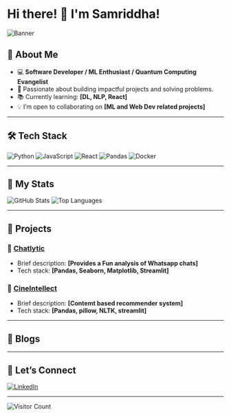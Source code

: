 # Hi there! 👋 I'm Samriddha!  

<!-- Optional banner -->
![Banner](https://cdn.britannica.com/57/181857-050-972A4F96/Artist-rendering-matter-black-hole.jpg)

## 🌟 About Me
- 💻 **Software Developer / ML Enthusiast / Quantum Computing Evangelist**
- 🎯 Passionate about building impactful projects and solving problems.
- 📚 Currently learning: **[DL, NLP, React]**
- 💡 I’m open to collaborating on **[ML and Web Dev related projects]**

---

## 🛠️ Tech Stack
![Python](https://img.shields.io/badge/-Python-3776AB?logo=python&logoColor=white)
![JavaScript](https://img.shields.io/badge/-JavaScript-F7DF1E?logo=javascript&logoColor=black)
![React](https://img.shields.io/badge/-React-61DAFB?logo=react&logoColor=black)
![Pandas](https://img.shields.io/badge/-Pandas-150458?logo=pandas&logoColor=white)
![Docker](https://img.shields.io/badge/-Docker-2496ED?logo=docker&logoColor=white)

---

## 🌟 My Stats
![GitHub Stats](https://github-readme-stats.vercel.app/api?username=yourusername&show_icons=true&theme=radical)
![Top Languages](https://github-readme-stats.vercel.app/api/top-langs/?username=yourusername&layout=compact&theme=radical)

---

## 🚀 Projects
### 🔹 [Chatlytic](https://github.com/WiringIt/Chatlytic)
- Brief description: **[Provides a Fun analysis of Whatsapp chats]**
- Tech stack: **[Pandas, Seaborn, Matplotlib, Streamlit]**

### 🔹 [CineIntellect](https://github.com/WiringIt/CineIntellect)
- Brief description: **[Contemt based recommender system]**
- Tech stack: **[Pandas, pillow, NLTK, streamlit]**

---

## 📖 Blogs
<!-- - ✍️ [Blog Title 1](https://link-to-blog1.com) -->
<!-- - ✍️ [Blog Title 2](https://link-to-blog2.com)-->

---

## 🤝 Let’s Connect
[![LinkedIn](https://img.shields.io/badge/-LinkedIn-blue?logo=linkedin)](https://www.linkedin.com/in/samriddha-halder-52685627a/)
<!-- [![Twitter](https://img.shields.io/badge/-Twitter-1DA1F2?logo=twitter&logoColor=white)](https://twitter.com/yourprofile) -->
<!-- [![Portfolio](https://img.shields.io/badge/-Portfolio-orange?logo=firefox&logoColor=white)](https://yourwebsite.com) -->

---

![Visitor Count](https://komarev.com/ghpvc/?username=yourusername&color=green)

